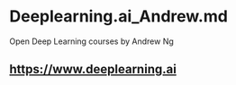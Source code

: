 # Deeplearning.ai_Andrew.md

Open Deep Learning courses by Andrew Ng

## https://www.deeplearning.ai 
